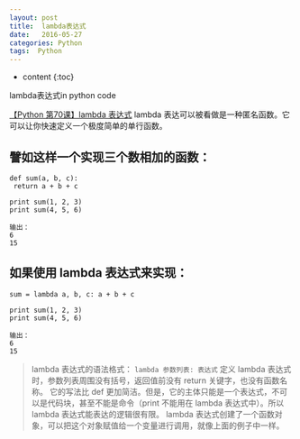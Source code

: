 ```yaml
---
layout: post
title:  lambda表达式
date:   2016-05-27
categories: Python
tags:  Python
---
```


* content
{:toc}


lambda表达式in python code






[【Python 第70课】lambda 表达式](http://mp.weixin.qq.com/s?__biz=MjM5MDEyMDk4Mw==&mid=200531317&idx=1&sn=8b4988e46cbe253688ccf971e57e23af)
lambda 表达可以被看做是一种匿名函数。它可以让你快速定义一个极度简单的单行函数。


## 譬如这样一个实现三个数相加的函数：

```
def sum(a, b, c):
 return a + b + c

print sum(1, 2, 3)
print sum(4, 5, 6)

输出：
6
15
```

## 如果使用 lambda 表达式来实现：

```
sum = lambda a, b, c: a + b + c

print sum(1, 2, 3)
print sum(4, 5, 6)

输出：
6
15
```
>lambda 表达式的语法格式：
`lambda 参数列表: 表达式`
定义 lambda 表达式时，参数列表周围没有括号，返回值前没有 return 关键字，也没有函数名称。
它的写法比 def 更加简洁。但是，它的主体只能是一个表达式，不可以是代码块，甚至不能是命令（print 不能用在 lambda 表达式中）。所以 lambda 表达式能表达的逻辑很有限。
lambda 表达式创建了一个函数对象，可以把这个对象赋值给一个变量进行调用，就像上面的例子中一样。
